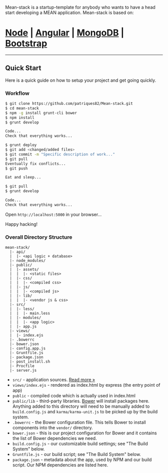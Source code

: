 Mean-stack is a startup-template for anybody who wants to have a head start
developing a MEAN application. Mean-stack is based on:

# [Node](http://nodejs.org/download/) | [Angular](https://angularjs.org/) | [MongoDB](http://www.mongodb.org/downloads) | [Bootstrap](http://getbootstrap.com/2.3.2/)

***

## Quick Start

Here is a quick guide on how to setup your project and get going quickly.

### Workflow

```sh
$ git clone https://github.com/patriques82/Mean-stack.git
$ cd mean-stack
$ npm -g install grunt-cli bower
$ npm install
$ grunt develop

Code...
Check that everything works...

$ grunt deploy
$ git add <changed/added files>
$ git commit -m "Specific description of work..."
$ git pull
Eventually fix conflicts...
$ git push

Eat and sleep...

$ git pull
$ grunt develop

Code...
Check that everything works...
```

Open `http://localhost:5000` in your browser...

Happy hacking!

### Overall Directory Structure

```
mean-stack/
  |- api/
  |  |- <api logic + database>
  |- node_modules/
  |- public/
  |  |- assets/
  |  |  |- <static files>
  |  |- css/
  |  |  |- <compiled css>
  |  |- js/
  |  |  |- <compiled js>
  |  |- lib/
  |  |  |- <vendor js & css>
  |- src/
  |  |- less/
  |  |  |- main.less
  |  |- modules/
  |  |  |- <app logic>
  |  |- app.js
  |- views/
  |  |- index.ejs
  |- .bowerrc
  |- bower.json
  |- config.app.js
  |- Gruntfile.js
  |- package.json
  |- post_install.sh
  |- Procfile
  |- server.js
```

- `src/` - application sources. [Read more &raquo;](src/README.md)
- `views/index.ejs` - rendered as index.html by express (the entry point of app)
- `public` - compiled code which is actually used in index.html
- `public/lib` - third-party libraries. [Bower](http://bower.io) will install
  packages here. Anything added to this directory will need to be manually added
  to `build.config.js` and `karma/karma-unit.js` to be picked up by the build
  system.
- `.bowerrc` - the Bower configuration file. This tells Bower to install
  components into the `vendor/` directory.
- `bower.json` - this is our project configuration for Bower and it contains the
  list of Bower dependencies we need.
- `build.config.js` - our customizable build settings; see "The Build System"
  below.
- `Gruntfile.js` - our build script; see "The Build System" below.
- `package.json` - metadata about the app, used by NPM and our build script. Our
  NPM dependencies are listed here.

